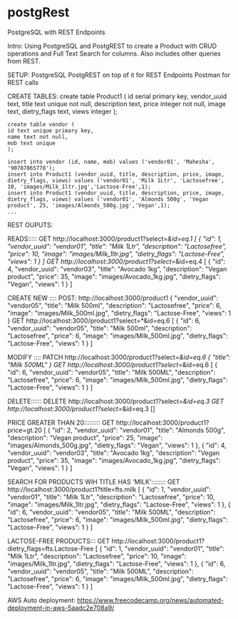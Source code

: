# postgRest
PostgreSQL with REST Endpoints

Intro:
    Using PostgreSQL and PostgREST to create a Product with CRUD operations and Full Text Search for columns. Also includes other queries from REST.


SETUP:
    PostgreSQL
    PostgREST on top of it for REST Endpoints
    Postman for REST calls

CREATE TABLES:
    create table Product1 (
    id serial primary key,
    vendor_uuid text,
    title text unique not null,
    description text,
    price integer not null,
    image text,
    dietry_flags text,
    views integer
    );

    create table vendor (
    id text unique primary key,
    name text not null,
    mob text unique
    );

    insert into vendor (id, name, mob) values ('vendor01', 'Mahesha', '90787865778');
    insert into Product1 (vendor_uuid, title, description, price, image, dietry_flags, views) values ('vendor01', 'Milk 1Ltr', 'Lactosefree', 10, 'images/Milk_1ltr.jpg','Lactose-Free',1);
    insert into Product1 (vendor_uuid, title, description, price, image, dietry_flags, views) values ('vendor01', 'Almonds 500g', 'Vegan product', 25, 'images/Almonds_500g.jpg','Vegan',1);
    ...


REST OUPUTS:

READS:::::
    GET http://localhost:3000/product1?select=*&id=eq.1
    [
        {
            "id": 1,
            "vendor_uuid": "vendor01",
            "title": "Milk 1Ltr",
            "description": "Lactosefree",
            "price": 10,
            "image": "images/Milk_1ltr.jpg",
            "dietry_flags": "Lactose-Free",
            "views": 1
        }
    ]
    GET http://localhost:3000/product1?select=*&id=eq.4
    [
        {
            "id": 4,
            "vendor_uuid": "vendor03",
            "title": "Avocado 1kg",
            "description": "Vegan product",
            "price": 35,
            "image": "images/Avocado_1kg.jpg",
            "dietry_flags": "Vegan",
            "views": 1
        }
    ]

CREATE NEW ::::
    POST: http://localhost:3000/product1
    {
            "vendor_uuid": "vendor05",
            "title": "Milk 500ml",
            "description": "Lactosefree",
            "price": 6,
            "image": "images/Milk_500ml.jpg",
            "dietry_flags": "Lactose-Free",
            "views": 1
    }
    GET http://localhost:3000/product1?select=*&id=eq.6
    [
        {
            "id": 6,
            "vendor_uuid": "vendor05",
            "title": "Milk 500ml",
            "description": "Lactosefree",
            "price": 6,
            "image": "images/Milk_500ml.jpg",
            "dietry_flags": "Lactose-Free",
            "views": 1
        }
    ]

MODIFY ::::
    PATCH http://localhost:3000/product1?select=*&id=eq.6
    {
            "title": "Milk 500ML"
    }
    GET http://localhost:3000/product1?select=*&id=eq.6
    [
        {
            "id": 6,
            "vendor_uuid": "vendor05",
            "title": "Milk 500ML",
            "description": "Lactosefree",
            "price": 6,
            "image": "images/Milk_500ml.jpg",
            "dietry_flags": "Lactose-Free",
            "views": 1
        }
    ]

DELETE::::::
    DELETE http://localhost:3000/product1?select=*&id=eq.3
    GET http://localhost:3000/product1?select=*&id=eq.3
    []



PRICE GREATER THAN 20:::::::::
    GET http://localhost:3000/product1?price=gt.20
    [
        {
            "id": 2,
            "vendor_uuid": "vendor01",
            "title": "Almonds 500g",
            "description": "Vegan product",
            "price": 25,
            "image": "images/Almonds_500g.jpg",
            "dietry_flags": "Vegan",
            "views": 1
        },
        {
            "id": 4,
            "vendor_uuid": "vendor03",
            "title": "Avocado 1kg",
            "description": "Vegan product",
            "price": 35,
            "image": "images/Avocado_1kg.jpg",
            "dietry_flags": "Vegan",
            "views": 1
        }
    ]




SEARCH FOR PRODUCTS WIH TITLE HAS 'MILK'::::::::
    GET http://localhost:3000/product1?title=fts.milk
    [
        {
            "id": 1,
            "vendor_uuid": "vendor01",
            "title": "Milk 1Ltr",
            "description": "Lactosefree",
            "price": 10,
            "image": "images/Milk_1ltr.jpg",
            "dietry_flags": "Lactose-Free",
            "views": 1
        },
        {
            "id": 6,
            "vendor_uuid": "vendor05",
            "title": "Milk 500ML",
            "description": "Lactosefree",
            "price": 6,
            "image": "images/Milk_500ml.jpg",
            "dietry_flags": "Lactose-Free",
            "views": 1
        }
    ]



LACTOSE-FREE PRODUCTS:::
    GET http://localhost:3000/product1?dietry_flags=fts.Lactose-Free
    [
        {
            "id": 1,
            "vendor_uuid": "vendor01",
            "title": "Milk 1Ltr",
            "description": "Lactosefree",
            "price": 10,
            "image": "images/Milk_1ltr.jpg",
            "dietry_flags": "Lactose-Free",
            "views": 1
        },
        {
            "id": 6,
            "vendor_uuid": "vendor05",
            "title": "Milk 500ML",
            "description": "Lactosefree",
            "price": 6,
            "image": "images/Milk_500ml.jpg",
            "dietry_flags": "Lactose-Free",
            "views": 1
        }
    ]



AWS Auto deployment: 
https://www.freecodecamp.org/news/automated-deployment-in-aws-5aadc2e708a9/
